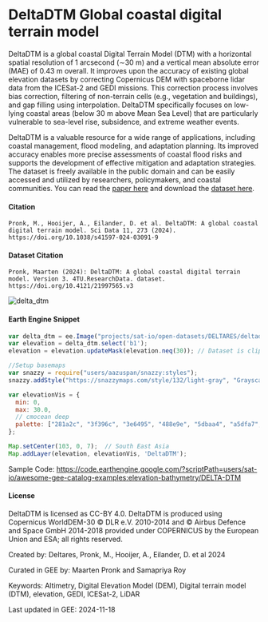 # DeltaDTM Global coastal digital terrain model

DeltaDTM is a global coastal Digital Terrain Model (DTM) with a horizontal spatial resolution of 1 arcsecond (∼30 m) and a vertical mean absolute error (MAE) of 0.43 m overall. It improves upon the accuracy of existing global elevation datasets by correcting Copernicus DEM with spaceborne lidar data from the ICESat-2 and GEDI missions. This correction process involves bias correction, filtering of non-terrain cells (e.g., vegetation and buildings), and gap filling using interpolation. DeltaDTM specifically focuses on low-lying coastal areas (below 30 m above Mean Sea Level) that are particularly vulnerable to sea-level rise, subsidence, and extreme weather events.

DeltaDTM is a valuable resource for a wide range of applications, including coastal management, flood modeling, and adaptation planning. Its improved accuracy enables more precise assessments of coastal flood risks and supports the development of effective mitigation and adaptation strategies. The dataset is freely available in the public domain and can be easily accessed and utilized by researchers, policymakers, and coastal communities. You can read the [paper here](https://www.nature.com/articles/s41597-024-03091-9) and download the [dataset here](https://data.4tu.nl/datasets/1da2e70f-6c4d-4b03-86bd-b53e789cc629).

#### Citation

```
Pronk, M., Hooijer, A., Eilander, D. et al. DeltaDTM: A global coastal digital terrain model. Sci Data 11, 273 (2024).
https://doi.org/10.1038/s41597-024-03091-9
```

#### Dataset Citation

```
Pronk, Maarten (2024): DeltaDTM: A global coastal digital terrain model. Version 3. 4TU.ResearchData. dataset.
https://doi.org/10.4121/21997565.v3
```

![delta_dtm](https://github.com/samapriya/awesome-gee-community-datasets/assets/6677629/e5d5b074-69cf-42fb-9853-f6b8df457280)

#### Earth Engine Snippet

```js
var delta_dtm = ee.Image("projects/sat-io/open-datasets/DELTARES/deltadtm_v1-1");
var elevation = delta_dtm.select('b1');
elevation = elevation.updateMask(elevation.neq(30)); // Dataset is clipped at 30m.

//Setup basemaps
var snazzy = require("users/aazuspan/snazzy:styles");
snazzy.addStyle("https://snazzymaps.com/style/132/light-gray", "Grayscale");

var elevationVis = {
  min: 0,
  max: 30.0,
  // cmocean deep
  palette: ["281a2c", "3f396c", "3e6495", "488e9e", "5dbaa4", "a5dfa7", "fdfecc"]
};

Map.setCenter(103, 0, 7);  // South East Asia
Map.addLayer(elevation, elevationVis, 'DeltaDTM');
```

Sample Code: https://code.earthengine.google.com/?scriptPath=users/sat-io/awesome-gee-catalog-examples:elevation-bathymetry/DELTA-DTM

#### License
DeltaDTM is licensed as CC-BY 4.0. DeltaDTM is produced using Copernicus WorldDEM-30 © DLR e.V. 2010-2014 and © Airbus Defence and Space GmbH 2014-2018 provided under COPERNICUS by the European Union and ESA; all rights reserved.

Created by: Deltares, Pronk, M., Hooijer, A., Eilander, D. et al 2024

Curated in GEE by: Maarten Pronk and Samapriya Roy

Keywords: Altimetry, Digital Elevation Model (DEM), Digital terrain model (DTM), elevation, GEDI, ICESat-2, LiDAR

Last updated in GEE: 2024-11-18
